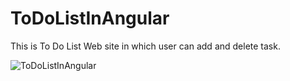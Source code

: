 # ToDoListInAngular
 This is To Do List Web site in which user can add and delete task.
 
 ![ToDoListInAngular](https://img.shields.io/badge/ToDoListInAngular-No%20Pull%20Requests%20will%20be%20accepted-red)
